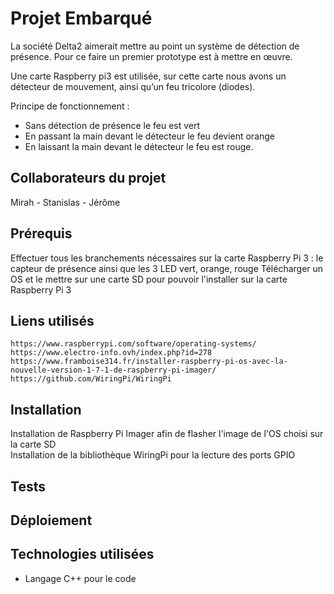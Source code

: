 # Projet Embarqué
La société Delta2 aimerait mettre au point un système de détection de présence. Pour ce faire un premier prototype est à mettre en œuvre.

Une carte Raspberry pi3 est utilisée, sur cette carte nous avons un détecteur de mouvement, ainsi qu’un feu tricolore (diodes).

Principe de fonctionnement : 
* Sans détection de présence le feu est vert
* En passant la main devant le détecteur le feu devient orange
* En laissant la main devant le détecteur le feu est rouge.


## Collaborateurs du projet
Mirah - Stanislas - Jérôme

## Prérequis
Effectuer tous les branchements nécessaires sur la carte Raspberry Pi 3 : le capteur de présence ainsi que les 3 LED vert, orange, rouge 
Télécharger un OS et le mettre sur une carte SD pour pouvoir l'installer sur la carte Raspberry Pi 3

## Liens utilisés

```
https://www.raspberrypi.com/software/operating-systems/
https://www.electro-info.ovh/index.php?id=278
https://www.framboise314.fr/installer-raspberry-pi-os-avec-la-nouvelle-version-1-7-1-de-raspberry-pi-imager/
https://github.com/WiringPi/WiringPi
```


## Installation

Installation de Raspberry Pi Imager afin de flasher l'image de l'OS choisi sur la carte SD  
Installation de la bibliothèque WiringPi pour la lecture des ports GPIO



## Tests



## Déploiement


## Technologies utilisées

* Langage C++ pour le code

